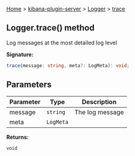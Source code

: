 [Home](./index) &gt; [kibana-plugin-server](./kibana-plugin-server.md) &gt; [Logger](./kibana-plugin-server.logger.md) &gt; [trace](./kibana-plugin-server.logger.trace.md)

## Logger.trace() method

Log messages at the most detailed log level

<b>Signature:</b>

```typescript
trace(message: string, meta?: LogMeta): void;
```

## Parameters

|  Parameter | Type | Description |
|  --- | --- | --- |
|  message | `string` | The log message |
|  meta | `LogMeta` |  |

<b>Returns:</b>

`void`

